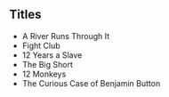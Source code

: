 ## Titles

- A River Runs Through It
- Fight Club
- 12 Years a Slave
- The Big Short
- 12 Monkeys
- The Curious Case of Benjamin Button

